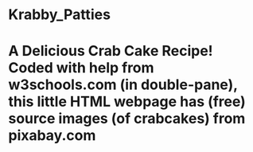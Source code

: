 # Krabby_Patties
# A Delicious Crab Cake Recipe! Coded with help from w3schools.com (in double-pane), this little HTML webpage has (free) source images (of crabcakes) from pixabay.com
